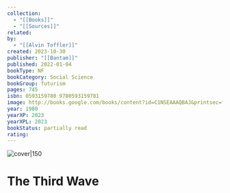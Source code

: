 ```yaml
---
collection:
  - "[[Books]]"
  - "[[Sources]]"
related: 
by:
  - "[[Alvin Toffler]]"
created: 2023-10-30
publisher: "[[Bantam]]"
published: 2022-01-04
bookType: NF
bookCategory: Social Science
bookGroup: futurism
pages: 745
isbn: 0593159780 9780593159781
image: http://books.google.com/books/content?id=C1NSEAAAQBAJ&printsec=frontcover&img=1&zoom=1&edge=curl&source=gbs_api
year: 1980
yearXP: 2023
yearXPL: 2023
bookStatus: partially read
rating:
---
```


![cover|150](http://books.google.com/books/content?id=C1NSEAAAQBAJ&printsec=frontcover&img=1&zoom=1&edge=curl&source=gbs_api)

# The Third Wave



